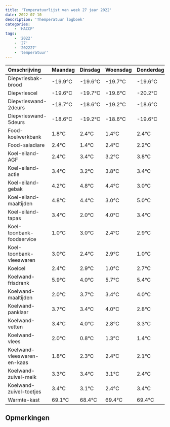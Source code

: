 ```yaml
---
title: 'Temperatuurlijst van week 27 jaar 2022'
date: 2022-07-10
description: 'Themperatuur logboek'
categories:
    - 'HACCP'
tags:
    - '2022'
    - '27'
    - '202227'
    - 'temperatuur'
---
```

|Omschrijving|Maandag|Dinsdag|Woensdag|Donderdag|Vrijdag|Zaterdag|Zondag|
|:---|:---|:---|:---|:---|:---|:---|:---|
|Diepvriesbak-brood|-19.9°C|-19.6°C|-19.7°C|-19.6°C|-20.2°C|-19.6°C|-20.6°C|
|Diepvriescel|-19.6°C|-19.7°C|-19.6°C|-20.2°C|-19.6°C|-20.6°C|-19.6°C|
|Diepvrieswand-2deurs|-18.7°C|-18.6°C|-19.2°C|-18.6°C|-19.6°C|-18.6°C|-18.8°C|
|Diepvrieswand-5deurs|-18.6°C|-19.2°C|-18.6°C|-19.6°C|-18.6°C|-18.8°C|-18.2°C|
|Food-koelwerkbank|1.8°C|2.4°C|1.4°C|2.4°C|2.2°C|2.8°C|2.4°C|
|Food-saladiare|2.4°C|1.4°C|2.4°C|2.2°C|2.8°C|2.4°C|1.0°C|
|Koel-eiland-AGF|2.4°C|3.4°C|3.2°C|3.8°C|3.4°C|2.0°C|4.0°C|
|Koel-eiland-actie|3.4°C|3.2°C|3.8°C|3.4°C|2.0°C|4.0°C|3.4°C|
|Koel-eiland-gebak|4.2°C|4.8°C|4.4°C|3.0°C|5.0°C|4.4°C|4.9°C|
|Koel-eiland-maaltijden|4.8°C|4.4°C|3.0°C|5.0°C|4.4°C|4.9°C|3.0°C|
|Koel-eiland-tapas|3.4°C|2.0°C|4.0°C|3.4°C|3.9°C|2.0°C|3.7°C|
|Koel-toonbank-foodservice|1.0°C|3.0°C|2.4°C|2.9°C|1.0°C|2.7°C|2.4°C|
|Koel-toonbank-vleeswaren|3.0°C|2.4°C|2.9°C|1.0°C|2.7°C|2.4°C|3.0°C|
|Koelcel|2.4°C|2.9°C|1.0°C|2.7°C|2.4°C|3.0°C|1.8°C|
|Koelwand-frisdrank|5.9°C|4.0°C|5.7°C|5.4°C|6.0°C|4.8°C|5.3°C|
|Koelwand-maaltijden|2.0°C|3.7°C|3.4°C|4.0°C|2.8°C|3.3°C|3.4°C|
|Koelwand-panklaar|3.7°C|3.4°C|4.0°C|2.8°C|3.3°C|3.4°C|3.1°C|
|Koelwand-vetten|3.4°C|4.0°C|2.8°C|3.3°C|3.4°C|3.1°C|2.4°C|
|Koelwand-vlees|2.0°C|0.8°C|1.3°C|1.4°C|1.1°C|0.4°C|1.4°C|
|Koelwand-vleeswaren-en-kaas|1.8°C|2.3°C|2.4°C|2.1°C|1.4°C|2.4°C|2.4°C|
|Koelwand-zuivel-melk|3.3°C|3.4°C|3.1°C|2.4°C|3.4°C|3.4°C|3.7°C|
|Koelwand-zuivel-toetjes|3.4°C|3.1°C|2.4°C|3.4°C|3.4°C|3.7°C|3.2°C|
|Warmte-kast|69.1°C|68.4°C|69.4°C|69.4°C|69.7°C|69.2°C|68.8°C|

## Opmerkingen


